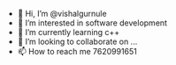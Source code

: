 - 👋 Hi, I’m @vishalgurnule
- 👀 I’m interested in software development
- 🌱 I’m currently learning c++
- 💞️ I’m looking to collaborate on ...
- 📫 How to reach me 7620991651

<!---
vishalgurnule/vishalgurnule is a ✨ special ✨ repository because its `README.md` (this file) appears on your GitHub profile.
You can click the Preview link to take a look at your changes.
--->
